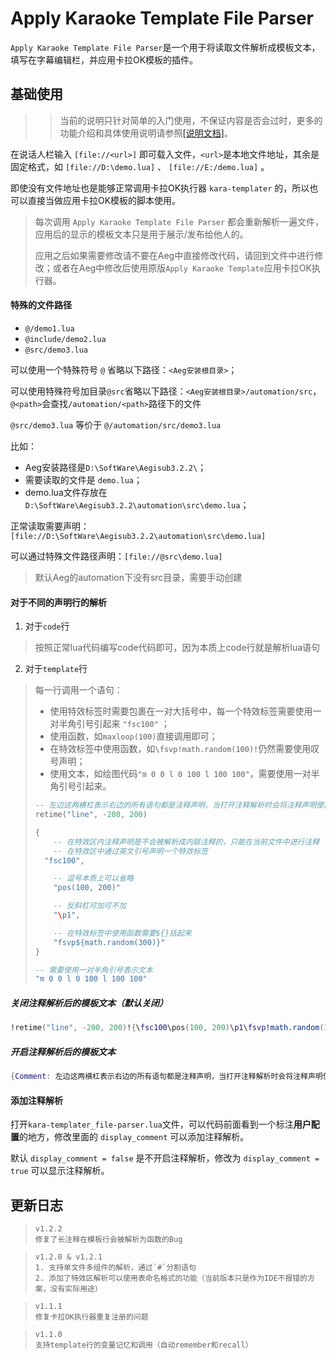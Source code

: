 # Apply Karaoke Template File Parser

`Apply Karaoke Template File Parser`是一个用于将读取文件解析成模板文本，填写在字幕编辑栏，并应用卡拉OK模板的插件。



## 基础使用

> > 当前的说明只针对简单的入门使用，不保证内容是否会过时，更多的功能介绍和具体使用说明请参照[[说明文档]](./Apply%20Karaoke%20Template%20File%20Parser%20使用指南.md)。



在说话人栏输入 `[file://<url>]` 即可载入文件，`<url>`是本地文件地址，其余是固定格式，如 `[file://D:\demo.lua]` 、 `[file://E:/demo.lua]` 。

即使没有文件地址也是能够正常调用卡拉OK执行器 `kara-templater` 的，所以也可以直接当做应用卡拉OK模板的脚本使用。

> 每次调用 `Apply Karaoke Template File Parser` 都会重新解析一遍文件，应用后的显示的模板文本只是用于展示/发布给他人的。
>
> 应用之后如果需要修改请不要在Aeg中直接修改代码，请回到文件中进行修改；或者在Aeg中修改后使用原版`Apply Karaoke Template`应用卡拉OK执行器。



#### 特殊的文件路径

- `@/demo1.lua`
- `@include/demo2.lua`
- `@src/demo3.lua`

可以使用一个特殊符号 `@` 省略以下路径：`<Aeg安装根目录>`；

可以使用特殊符号加目录`@src`省略以下路径：`<Aeg安装根目录>/automation/src`，`@<path>`会查找`/automation/<path>`路径下的文件

`@src/demo3.lua` 等价于 `@/automation/src/demo3.lua`



比如：

- Aeg安装路径是`D:\SoftWare\Aegisub3.2.2\`；
- 需要读取的文件是 `demo.lua`；
- demo.lua文件存放在`D:\SoftWare\Aegisub3.2.2\automation\src\demo.lua`；

正常读取需要声明：`[file://D:\SoftWare\Aegisub3.2.2\automation\src\demo.lua]`

可以通过特殊文件路径声明：`[file://@src\demo.lua]`

> 默认Aeg的automation下没有src目录，需要手动创建



#### 对于不同的声明行的解析

1. 对于`code`行

> 按照正常lua代码编写code代码即可，因为本质上code行就是解析lua语句



2. 对于`template`行

> 每一行调用一个语句：
>
> - 使用特效标签时需要包裹在一对大括号中，每一个特效标签需要使用一对半角引号引起来 `"fsc100"` ；
> - 使用函数，如`maxloop(100)`直接调用即可；
> - 在特效标签中使用函数，如`\fsvp!math.random(100)!`仍然需要使用叹号声明；
> - 使用文本，如绘图代码`"m 0 0 l 0 100 l 100 100"`，需要使用一对半角引号引起来。
>
> ```lua
> -- 左边这两横杠表示右边的所有语句都是注释声明，当打开注释解析时会将注释声明使用特效区括起来表示内联注释
> retime("line", -200, 200)
> 
> {
>     -- 在特效区内注释声明是不会被解析成内联注释的，只能在当前文件中进行注释
>     -- 在特效区中通过英文引号声明一个特效标签
> 	"fsc100",
> 
>     -- 逗号本质上可以省略
>     "pos(100, 200)"
> 
>     -- 反斜杠可加可不加
>     "\p1",
> 
>     -- 在特效标签中使用函数需要${}括起来
>     "fsvp${math.random(300)}"
> }
> 
> -- 需要使用一对半角引号表示文本
> "m 0 0 l 0 100 l 100 100"
> ```

##### 关闭注释解析后的模板文本（默认关闭）

```lua
!retime("line", -200, 200)!{\fsc100\pos(100, 200)\p1\fsvp!math.random(300)!}m 0 0 l 0 100 l 100 100
```

##### 开启注释解析后的模板文本

```lua
{Comment: 左边这两横杠表示右边的所有语句都是注释声明，当打开注释解析时会将注释声明使用特效区括起来表示内联注释}!retime("line", -200, 200)!{\fsc100\pos(100, 200)\p1\fsvp!math.random(300)!}{Comment: 需要使用一对半角引号表示文本}m 0 0 l 0 100 l 100 100
```



#### 添加注释解析

打开`kara-templater_file-parser.lua`文件，可以代码前面看到一个标注**用户配置**的地方，修改里面的 `display_comment` 可以添加注释解析。

默认 `display_comment = false` 是不开启注释解析，修改为 `display_comment = true` 可以显示注释解析。



## 更新日志

> ```
> v1.2.2
> 修复了长注释在模板行会被解析为函数的Bug
> ```

> ```
> v1.2.0 & v1.2.1
> 1. 支持单文件多组件的解析，通过`#`分割语句
> 2. 添加了特效区解析可以使用表命名格式的功能（当前版本只是作为IDE不报错的方案，没有实际用途）
> ```

> ```
> v1.1.1
> 修复卡拉OK执行器重复注册的问题
> ```

> ```
> v1.1.0
> 支持template行的变量记忆和调用（自动remember和recall）
> ```






